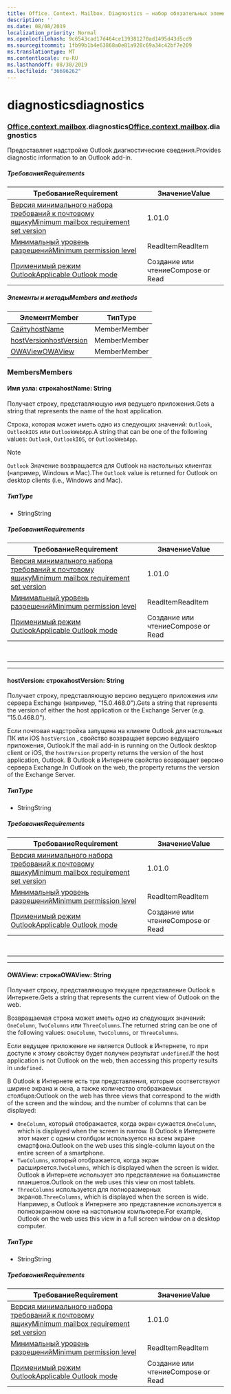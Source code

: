 ```yaml
---
title: Office. Context. Mailbox. Diagnostics — набор обязательных элементов 1,4
description: ''
ms.date: 08/08/2019
localization_priority: Normal
ms.openlocfilehash: 9c6543cad17d464ce139381270ad1495d43d5cd9
ms.sourcegitcommit: 1fb99b1b4e63868a0e81a928c69a34c42bf7e209
ms.translationtype: MT
ms.contentlocale: ru-RU
ms.lasthandoff: 08/30/2019
ms.locfileid: "36696262"
---
```

# <a name="diagnostics"></a><span data-ttu-id="ff7fe-102">diagnostics</span><span class="sxs-lookup"><span data-stu-id="ff7fe-102">diagnostics</span></span>

### <a name="officeofficemdcontextofficecontextmdmailboxofficecontextmailboxmddiagnostics"></a><span data-ttu-id="ff7fe-103">[Office](Office.md)[.context](Office.context.md)[.mailbox](Office.context.mailbox.md).diagnostics</span><span class="sxs-lookup"><span data-stu-id="ff7fe-103">[Office](Office.md)[.context](Office.context.md)[.mailbox](Office.context.mailbox.md).diagnostics</span></span>

<span data-ttu-id="ff7fe-104">Предоставляет надстройке Outlook диагностические сведения.</span><span class="sxs-lookup"><span data-stu-id="ff7fe-104">Provides diagnostic information to an Outlook add-in.</span></span>

##### <a name="requirements"></a><span data-ttu-id="ff7fe-105">Требования</span><span class="sxs-lookup"><span data-stu-id="ff7fe-105">Requirements</span></span>

|<span data-ttu-id="ff7fe-106">Требование</span><span class="sxs-lookup"><span data-stu-id="ff7fe-106">Requirement</span></span>| <span data-ttu-id="ff7fe-107">Значение</span><span class="sxs-lookup"><span data-stu-id="ff7fe-107">Value</span></span>|
|---|---|
|[<span data-ttu-id="ff7fe-108">Версия минимального набора требований к почтовому ящику</span><span class="sxs-lookup"><span data-stu-id="ff7fe-108">Minimum mailbox requirement set version</span></span>](/office/dev/add-ins/reference/requirement-sets/outlook-api-requirement-sets)| <span data-ttu-id="ff7fe-109">1.0</span><span class="sxs-lookup"><span data-stu-id="ff7fe-109">1.0</span></span>|
|[<span data-ttu-id="ff7fe-110">Минимальный уровень разрешений</span><span class="sxs-lookup"><span data-stu-id="ff7fe-110">Minimum permission level</span></span>](/outlook/add-ins/understanding-outlook-add-in-permissions)| <span data-ttu-id="ff7fe-111">ReadItem</span><span class="sxs-lookup"><span data-stu-id="ff7fe-111">ReadItem</span></span>|
|[<span data-ttu-id="ff7fe-112">Применимый режим Outlook</span><span class="sxs-lookup"><span data-stu-id="ff7fe-112">Applicable Outlook mode</span></span>](/outlook/add-ins/#extension-points)| <span data-ttu-id="ff7fe-113">Создание или чтение</span><span class="sxs-lookup"><span data-stu-id="ff7fe-113">Compose or Read</span></span>|

##### <a name="members-and-methods"></a><span data-ttu-id="ff7fe-114">Элементы и методы</span><span class="sxs-lookup"><span data-stu-id="ff7fe-114">Members and methods</span></span>

| <span data-ttu-id="ff7fe-115">Элемент</span><span class="sxs-lookup"><span data-stu-id="ff7fe-115">Member</span></span> | <span data-ttu-id="ff7fe-116">Тип</span><span class="sxs-lookup"><span data-stu-id="ff7fe-116">Type</span></span> |
|--------|------|
| [<span data-ttu-id="ff7fe-117">Сайту</span><span class="sxs-lookup"><span data-stu-id="ff7fe-117">hostName</span></span>](#hostname-string) | <span data-ttu-id="ff7fe-118">Member</span><span class="sxs-lookup"><span data-stu-id="ff7fe-118">Member</span></span> |
| [<span data-ttu-id="ff7fe-119">hostVersion</span><span class="sxs-lookup"><span data-stu-id="ff7fe-119">hostVersion</span></span>](#hostversion-string) | <span data-ttu-id="ff7fe-120">Member</span><span class="sxs-lookup"><span data-stu-id="ff7fe-120">Member</span></span> |
| [<span data-ttu-id="ff7fe-121">OWAView</span><span class="sxs-lookup"><span data-stu-id="ff7fe-121">OWAView</span></span>](#owaview-string) | <span data-ttu-id="ff7fe-122">Member</span><span class="sxs-lookup"><span data-stu-id="ff7fe-122">Member</span></span> |

### <a name="members"></a><span data-ttu-id="ff7fe-123">Members</span><span class="sxs-lookup"><span data-stu-id="ff7fe-123">Members</span></span>

#### <a name="hostname-string"></a><span data-ttu-id="ff7fe-124">Имя узла: строка</span><span class="sxs-lookup"><span data-stu-id="ff7fe-124">hostName: String</span></span>

<span data-ttu-id="ff7fe-125">Получает строку, представляющую имя ведущего приложения.</span><span class="sxs-lookup"><span data-stu-id="ff7fe-125">Gets a string that represents the name of the host application.</span></span>

<span data-ttu-id="ff7fe-126">Строка, которая может иметь одно из следующих значений: `Outlook`, `OutlookIOS` или `OutlookWebApp`.</span><span class="sxs-lookup"><span data-stu-id="ff7fe-126">A string that can be one of the following values: `Outlook`, `OutlookIOS`, or `OutlookWebApp`.</span></span>

> [!NOTE]
> <span data-ttu-id="ff7fe-127">`Outlook` Значение возвращается для Outlook на настольных клиентах (например, Windows и Mac).</span><span class="sxs-lookup"><span data-stu-id="ff7fe-127">The `Outlook` value is returned for Outlook on desktop clients (i.e., Windows and Mac).</span></span>

##### <a name="type"></a><span data-ttu-id="ff7fe-128">Тип</span><span class="sxs-lookup"><span data-stu-id="ff7fe-128">Type</span></span>

*   <span data-ttu-id="ff7fe-129">String</span><span class="sxs-lookup"><span data-stu-id="ff7fe-129">String</span></span>

##### <a name="requirements"></a><span data-ttu-id="ff7fe-130">Требования</span><span class="sxs-lookup"><span data-stu-id="ff7fe-130">Requirements</span></span>

|<span data-ttu-id="ff7fe-131">Требование</span><span class="sxs-lookup"><span data-stu-id="ff7fe-131">Requirement</span></span>| <span data-ttu-id="ff7fe-132">Значение</span><span class="sxs-lookup"><span data-stu-id="ff7fe-132">Value</span></span>|
|---|---|
|[<span data-ttu-id="ff7fe-133">Версия минимального набора требований к почтовому ящику</span><span class="sxs-lookup"><span data-stu-id="ff7fe-133">Minimum mailbox requirement set version</span></span>](/office/dev/add-ins/reference/requirement-sets/outlook-api-requirement-sets)| <span data-ttu-id="ff7fe-134">1.0</span><span class="sxs-lookup"><span data-stu-id="ff7fe-134">1.0</span></span>|
|[<span data-ttu-id="ff7fe-135">Минимальный уровень разрешений</span><span class="sxs-lookup"><span data-stu-id="ff7fe-135">Minimum permission level</span></span>](/outlook/add-ins/understanding-outlook-add-in-permissions)| <span data-ttu-id="ff7fe-136">ReadItem</span><span class="sxs-lookup"><span data-stu-id="ff7fe-136">ReadItem</span></span>|
|[<span data-ttu-id="ff7fe-137">Применимый режим Outlook</span><span class="sxs-lookup"><span data-stu-id="ff7fe-137">Applicable Outlook mode</span></span>](/outlook/add-ins/#extension-points)| <span data-ttu-id="ff7fe-138">Создание или чтение</span><span class="sxs-lookup"><span data-stu-id="ff7fe-138">Compose or Read</span></span>|

<br>

---
---

#### <a name="hostversion-string"></a><span data-ttu-id="ff7fe-139">hostVersion: строка</span><span class="sxs-lookup"><span data-stu-id="ff7fe-139">hostVersion: String</span></span>

<span data-ttu-id="ff7fe-140">Получает строку, представляющую версию ведущего приложения или сервера Exchange (например, "15.0.468.0").</span><span class="sxs-lookup"><span data-stu-id="ff7fe-140">Gets a string that represents the version of either the host application or the Exchange Server (e.g. "15.0.468.0").</span></span>

<span data-ttu-id="ff7fe-141">Если почтовая надстройка запущена на клиенте Outlook для настольных ПК или iOS `hostVersion` , свойство возвращает версию ведущего приложения, Outlook.</span><span class="sxs-lookup"><span data-stu-id="ff7fe-141">If the mail add-in is running on the Outlook desktop client or iOS, the `hostVersion` property returns the version of the host application, Outlook.</span></span> <span data-ttu-id="ff7fe-142">В Outlook в Интернете свойство возвращает версию сервера Exchange.</span><span class="sxs-lookup"><span data-stu-id="ff7fe-142">In Outlook on the web, the property returns the version of the Exchange Server.</span></span>

##### <a name="type"></a><span data-ttu-id="ff7fe-143">Тип</span><span class="sxs-lookup"><span data-stu-id="ff7fe-143">Type</span></span>

*   <span data-ttu-id="ff7fe-144">String</span><span class="sxs-lookup"><span data-stu-id="ff7fe-144">String</span></span>

##### <a name="requirements"></a><span data-ttu-id="ff7fe-145">Требования</span><span class="sxs-lookup"><span data-stu-id="ff7fe-145">Requirements</span></span>

|<span data-ttu-id="ff7fe-146">Требование</span><span class="sxs-lookup"><span data-stu-id="ff7fe-146">Requirement</span></span>| <span data-ttu-id="ff7fe-147">Значение</span><span class="sxs-lookup"><span data-stu-id="ff7fe-147">Value</span></span>|
|---|---|
|[<span data-ttu-id="ff7fe-148">Версия минимального набора требований к почтовому ящику</span><span class="sxs-lookup"><span data-stu-id="ff7fe-148">Minimum mailbox requirement set version</span></span>](/office/dev/add-ins/reference/requirement-sets/outlook-api-requirement-sets)| <span data-ttu-id="ff7fe-149">1.0</span><span class="sxs-lookup"><span data-stu-id="ff7fe-149">1.0</span></span>|
|[<span data-ttu-id="ff7fe-150">Минимальный уровень разрешений</span><span class="sxs-lookup"><span data-stu-id="ff7fe-150">Minimum permission level</span></span>](/outlook/add-ins/understanding-outlook-add-in-permissions)| <span data-ttu-id="ff7fe-151">ReadItem</span><span class="sxs-lookup"><span data-stu-id="ff7fe-151">ReadItem</span></span>|
|[<span data-ttu-id="ff7fe-152">Применимый режим Outlook</span><span class="sxs-lookup"><span data-stu-id="ff7fe-152">Applicable Outlook mode</span></span>](/outlook/add-ins/#extension-points)| <span data-ttu-id="ff7fe-153">Создание или чтение</span><span class="sxs-lookup"><span data-stu-id="ff7fe-153">Compose or Read</span></span>|

<br>

---
---

#### <a name="owaview-string"></a><span data-ttu-id="ff7fe-154">OWAView: строка</span><span class="sxs-lookup"><span data-stu-id="ff7fe-154">OWAView: String</span></span>

<span data-ttu-id="ff7fe-155">Получает строку, представляющую текущее представление Outlook в Интернете.</span><span class="sxs-lookup"><span data-stu-id="ff7fe-155">Gets a string that represents the current view of Outlook on the web.</span></span>

<span data-ttu-id="ff7fe-156">Возвращаемая строка может иметь одно из следующих значений: `OneColumn`, `TwoColumns` или `ThreeColumns`.</span><span class="sxs-lookup"><span data-stu-id="ff7fe-156">The returned string can be one of the following values: `OneColumn`, `TwoColumns`, or `ThreeColumns`.</span></span>

<span data-ttu-id="ff7fe-157">Если ведущее приложение не является Outlook в Интернете, то при доступе к этому свойству будет получен результат `undefined`.</span><span class="sxs-lookup"><span data-stu-id="ff7fe-157">If the host application is not Outlook on the web, then accessing this property results in `undefined`.</span></span>

<span data-ttu-id="ff7fe-158">В Outlook в Интернете есть три представления, которые соответствуют ширине экрана и окна, а также количество отображаемых столбцов:</span><span class="sxs-lookup"><span data-stu-id="ff7fe-158">Outlook on the web has three views that correspond to the width of the screen and the window, and the number of columns that can be displayed:</span></span>

*   <span data-ttu-id="ff7fe-159">`OneColumn`, который отображается, когда экран сужается.</span><span class="sxs-lookup"><span data-stu-id="ff7fe-159">`OneColumn`, which is displayed when the screen is narrow.</span></span> <span data-ttu-id="ff7fe-160">В Outlook в Интернете этот макет с одним столбцом используется на всем экране смартфона.</span><span class="sxs-lookup"><span data-stu-id="ff7fe-160">Outlook on the web uses this single-column layout on the entire screen of a smartphone.</span></span>
*   <span data-ttu-id="ff7fe-161">`TwoColumns`, который отображается, когда экран расширяется.</span><span class="sxs-lookup"><span data-stu-id="ff7fe-161">`TwoColumns`, which is displayed when the screen is wider.</span></span> <span data-ttu-id="ff7fe-162">Outlook в Интернете использует это представление на большинстве планшетов.</span><span class="sxs-lookup"><span data-stu-id="ff7fe-162">Outlook on the web uses this view on most tablets.</span></span>
*   <span data-ttu-id="ff7fe-163">`ThreeColumns` используется для полноразмерных экранов.</span><span class="sxs-lookup"><span data-stu-id="ff7fe-163">`ThreeColumns`, which is displayed when the screen is wide.</span></span> <span data-ttu-id="ff7fe-164">Например, в Outlook в Интернете это представление используется в полноэкранном окне на настольном компьютере.</span><span class="sxs-lookup"><span data-stu-id="ff7fe-164">For example, Outlook on the web uses this view in a full screen window on a desktop computer.</span></span>

##### <a name="type"></a><span data-ttu-id="ff7fe-165">Тип</span><span class="sxs-lookup"><span data-stu-id="ff7fe-165">Type</span></span>

*   <span data-ttu-id="ff7fe-166">String</span><span class="sxs-lookup"><span data-stu-id="ff7fe-166">String</span></span>

##### <a name="requirements"></a><span data-ttu-id="ff7fe-167">Требования</span><span class="sxs-lookup"><span data-stu-id="ff7fe-167">Requirements</span></span>

|<span data-ttu-id="ff7fe-168">Требование</span><span class="sxs-lookup"><span data-stu-id="ff7fe-168">Requirement</span></span>| <span data-ttu-id="ff7fe-169">Значение</span><span class="sxs-lookup"><span data-stu-id="ff7fe-169">Value</span></span>|
|---|---|
|[<span data-ttu-id="ff7fe-170">Версия минимального набора требований к почтовому ящику</span><span class="sxs-lookup"><span data-stu-id="ff7fe-170">Minimum mailbox requirement set version</span></span>](/office/dev/add-ins/reference/requirement-sets/outlook-api-requirement-sets)| <span data-ttu-id="ff7fe-171">1.0</span><span class="sxs-lookup"><span data-stu-id="ff7fe-171">1.0</span></span>|
|[<span data-ttu-id="ff7fe-172">Минимальный уровень разрешений</span><span class="sxs-lookup"><span data-stu-id="ff7fe-172">Minimum permission level</span></span>](/outlook/add-ins/understanding-outlook-add-in-permissions)| <span data-ttu-id="ff7fe-173">ReadItem</span><span class="sxs-lookup"><span data-stu-id="ff7fe-173">ReadItem</span></span>|
|[<span data-ttu-id="ff7fe-174">Применимый режим Outlook</span><span class="sxs-lookup"><span data-stu-id="ff7fe-174">Applicable Outlook mode</span></span>](/outlook/add-ins/#extension-points)| <span data-ttu-id="ff7fe-175">Создание или чтение</span><span class="sxs-lookup"><span data-stu-id="ff7fe-175">Compose or Read</span></span>|
